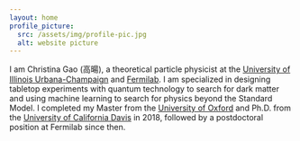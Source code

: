 ```yaml
---
layout: home
profile_picture:
  src: /assets/img/profile-pic.jpg
  alt: website picture
---
```


<p>
I am Christina Gao (高暘), a theoretical particle physicist at the <a href="https://illinois.edu">University of Illinois Urbana-Champaign</a> and <a href="https://www.fnal.gov">Fermilab</a>. I am specialized in designing tabletop experiments with quantum technology to search for dark matter and using machine learning to search for physics beyond the Standard Model. I completed my Master from the <a href="https://www.ox.ac.uk">University of Oxford</a> and Ph.D. from the <a href="https://www.ucdavis.edu">University of California Davis</a> in 2018, followed by a postdoctoral position at Fermilab since then. 
</p>

